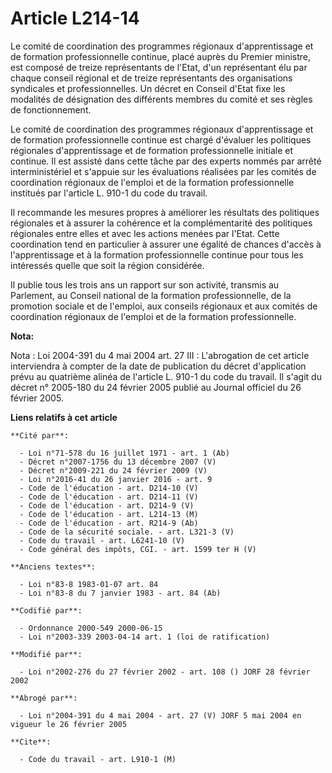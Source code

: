 # Article L214-14

Le comité de coordination des programmes régionaux d'apprentissage et de formation professionnelle continue, placé auprès du
Premier ministre, est composé de treize représentants de l'Etat, d'un représentant élu par chaque conseil régional et de
treize représentants des organisations syndicales et professionnelles. Un décret en Conseil d'Etat fixe les modalités de
désignation des différents membres du comité et ses règles de fonctionnement.

Le comité de coordination des programmes régionaux d'apprentissage et de formation professionnelle continue est chargé
d'évaluer les politiques régionales d'apprentissage et de formation professionnelle initiale et continue. Il est assisté dans
cette tâche par des experts nommés par arrêté interministériel et s'appuie sur les évaluations réalisées par les comités de
coordination régionaux de l'emploi et de la formation professionnelle institués par l'article L. 910-1 du code du travail.

Il recommande les mesures propres à améliorer les résultats des politiques régionales et à assurer la cohérence et la
complémentarité des politiques régionales entre elles et avec les actions menées par l'Etat. Cette coordination tend en
particulier à assurer une égalité de chances d'accès à l'apprentissage et à la formation professionnelle continue pour tous
les intéressés quelle que soit la région considérée.

Il publie tous les trois ans un rapport sur son activité, transmis au Parlement, au Conseil national de la formation
professionnelle, de la promotion sociale et de l'emploi, aux conseils régionaux et aux comités de coordination régionaux de
l'emploi et de la formation professionnelle.

**Nota:**

Nota : Loi 2004-391 du 4 mai 2004 art. 27 III : L'abrogation de cet article interviendra à compter de la date de publication
du décret d'application prévu au quatrième alinéa de l'article L. 910-1 du code du travail. Il s'agit du décret n° 2005-180
du 24 février 2005 publié au Journal officiel du 26 février 2005.

**Liens relatifs à cet article**

	**Cité par**:

	  - Loi n°71-578 du 16 juillet 1971 - art. 1 (Ab)
	  - Décret n°2007-1756 du 13 décembre 2007 (V)
	  - Décret n°2009-221 du 24 février 2009 (V)
	  - Loi n°2016-41 du 26 janvier 2016 - art. 9
	  - Code de l'éducation - art. D214-10 (V)
	  - Code de l'éducation - art. D214-11 (V)
	  - Code de l'éducation - art. D214-9 (V)
	  - Code de l'éducation - art. L214-13 (M)
	  - Code de l'éducation - art. R214-9 (Ab)
	  - Code de la sécurité sociale. - art. L321-3 (V)
	  - Code du travail - art. L6241-10 (V)
	  - Code général des impôts, CGI. - art. 1599 ter H (V)

	**Anciens textes**:

	  - Loi n°83-8 1983-01-07 art. 84
	  - Loi n°83-8 du 7 janvier 1983 - art. 84 (Ab)

	**Codifié par**:

	  - Ordonnance 2000-549 2000-06-15
	  - Loi n°2003-339 2003-04-14 art. 1 (loi de ratification)

	**Modifié par**:

	  - Loi n°2002-276 du 27 février 2002 - art. 108 () JORF 28 février 2002

	**Abrogé par**:

	  - Loi n°2004-391 du 4 mai 2004 - art. 27 (V) JORF 5 mai 2004 en vigueur le 26 février 2005

	**Cite**:

	  - Code du travail - art. L910-1 (M)
